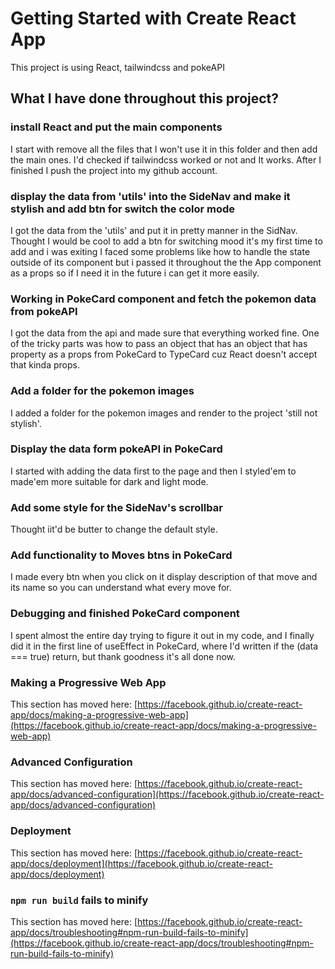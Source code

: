 # Getting Started with Create React App

This project is using React, tailwindcss and pokeAPI

## What I have done throughout this project?

### install React and put the main components

I start with remove all the files that I won't use it in this folder and then add the main ones.
I'd checked if tailwindcss worked or not and It works.
After I finished I push the project into my github account.


### display the data from 'utils' into the SideNav and make it stylish and add btn for switch the color mode

I got the data from the 'utils' and put it in pretty manner in the SidNav.
Thought I would be cool to add a btn for switching mood it's my first time to add and i was exiting I faced some problems like how to handle the state outside of its component but i passed it throughout the the App component as a props so if I need it in the future i can get it more easily. 

### Working in PokeCard component and fetch the pokemon data from pokeAPI

I got the data from the api and made sure that everything worked fine.
One of the tricky parts was how to pass an object that has an object that has property as a props from PokeCard to TypeCard cuz React doesn't accept that kinda props.

### Add a folder for the pokemon images 

I added a folder for the pokemon images and render to the project 'still not stylish'.

### Display the data form pokeAPI in PokeCard

I started with adding the data first to the page and then I styled'em to made'em more suitable for dark and light mode.


### Add some style for the SideNav's scrollbar

Thought iit'd be butter to change the default style.


### Add functionality to Moves btns in PokeCard

I made every btn when you click on it display description of that move and its name so you can understand what every move for.

### Debugging and finished PokeCard component

I spent almost the entire day trying to figure it out in my code, and I finally did it in the first line of useEffect in PokeCard, where I'd written if the (data === true) return, but thank goodness it's all done now.


### Making a Progressive Web App

This section has moved here: [https://facebook.github.io/create-react-app/docs/making-a-progressive-web-app](https://facebook.github.io/create-react-app/docs/making-a-progressive-web-app)

### Advanced Configuration

This section has moved here: [https://facebook.github.io/create-react-app/docs/advanced-configuration](https://facebook.github.io/create-react-app/docs/advanced-configuration)

### Deployment

This section has moved here: [https://facebook.github.io/create-react-app/docs/deployment](https://facebook.github.io/create-react-app/docs/deployment)

### `npm run build` fails to minify

This section has moved here: [https://facebook.github.io/create-react-app/docs/troubleshooting#npm-run-build-fails-to-minify](https://facebook.github.io/create-react-app/docs/troubleshooting#npm-run-build-fails-to-minify)
